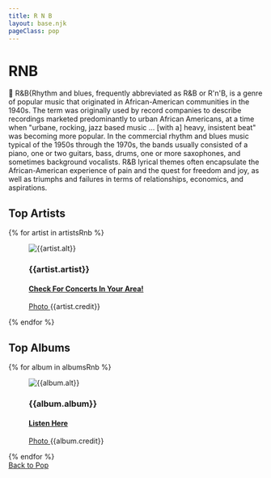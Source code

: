 ```yaml
---
title: R N B
layout: base.njk
pageClass: pop
---
```

<h1 class="center">RNB <!-- sub genre name--></h1>

<p class="summary"> 	R&B{Rhythm and blues, frequently abbreviated as R&B or R'n'B, is a genre of popular music that originated in African-American communities in the 1940s. The term was originally used by record companies to describe recordings marketed predominantly to urban African Americans, at a time when "urbane, rocking, jazz based music ... [with a] heavy, insistent beat" was becoming more popular. In the commercial rhythm and blues music typical of the 1950s through the 1970s, the bands usually consisted of a piano, one or two guitars, bass, drums, one or more saxophones, and sometimes background vocalists. R&B lyrical themes often encapsulate the African-American experience of pain and the quest for freedom and joy, as well as triumphs and failures in terms of relationships, economics, and aspirations. <!-- subgenre summary--></p>

<!-- top album and artist section-->

<section class="top">
    <h2>Top Artists</h2>
    <div class="artist">
        {% for artist in artistsRnb %}
        <figure>
            <img src="{{artist.src}}" alt="{{artist.alt}}">
            <figcaption>
                <h3>{{artist.artist}}</h3>
                <h4><a href="{{artist.ticketmaster}}"> Check For Concerts In Your Area! </a></h4>
                <p><a href="{{artist.creditLink}}">Photo </a>{{artist.credit}}</p>
            </figcaption>
            </figure>
        {% endfor %}
    </div>
    </section>

<section class="top">
<h2>Top Albums</h2>
<div class="albums">
    {% for album in albumsRnb %}
    <figure>
        <img src="{{album.src}}" alt="{{album.alt}}">
        <figcaption>
            <h3>{{album.album}}</h3>
            <h4><a href="{{album.spotify}}"> Listen Here </a></h4>
            <p><a href="{{album.creditLink}}">Photo </a>{{album.credit}}</p>
        </figcaption>
        </figure>
    {% endfor %}
</div>
</section>
<section class="back"><a href="/pop">Back to Pop</a></section>
<!-- suggestion section, still figuring out how to format this using the bubble diagram from the wireframe-->